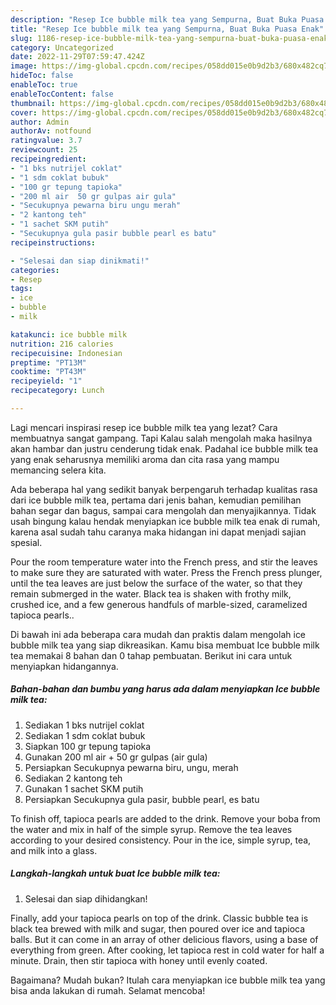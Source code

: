 ```yaml
---
description: "Resep Ice bubble milk tea yang Sempurna, Buat Buka Puasa Enak"
title: "Resep Ice bubble milk tea yang Sempurna, Buat Buka Puasa Enak"
slug: 1186-resep-ice-bubble-milk-tea-yang-sempurna-buat-buka-puasa-enak
category: Uncategorized
date: 2022-11-29T07:59:47.424Z
image: https://img-global.cpcdn.com/recipes/058dd015e0b9d2b3/680x482cq70/ice-bubble-milk-tea-foto-resep-utama.jpg
hideToc: false
enableToc: true
enableTocContent: false
thumbnail: https://img-global.cpcdn.com/recipes/058dd015e0b9d2b3/680x482cq70/ice-bubble-milk-tea-foto-resep-utama.jpg
cover: https://img-global.cpcdn.com/recipes/058dd015e0b9d2b3/680x482cq70/ice-bubble-milk-tea-foto-resep-utama.jpg
author: Admin
authorAv: notfound
ratingvalue: 3.7
reviewcount: 25
recipeingredient:
- "1 bks nutrijel coklat"
- "1 sdm coklat bubuk"
- "100 gr tepung tapioka"
- "200 ml air  50 gr gulpas air gula"
- "Secukupnya pewarna biru ungu merah"
- "2 kantong teh"
- "1 sachet SKM putih"
- "Secukupnya gula pasir bubble pearl es batu"
recipeinstructions:

- "Selesai dan siap dinikmati!"
categories:
- Resep
tags:
- ice
- bubble
- milk

katakunci: ice bubble milk 
nutrition: 216 calories
recipecuisine: Indonesian
preptime: "PT13M"
cooktime: "PT43M"
recipeyield: "1"
recipecategory: Lunch

---
```



Lagi mencari inspirasi resep ice bubble milk tea yang lezat? Cara membuatnya sangat gampang. Tapi Kalau salah mengolah maka hasilnya akan hambar dan justru cenderung tidak enak. Padahal ice bubble milk tea yang enak seharusnya memiliki aroma dan cita rasa yang mampu memancing selera kita.


Ada beberapa hal yang sedikit banyak berpengaruh terhadap kualitas rasa dari ice bubble milk tea, pertama dari jenis bahan, kemudian pemilihan bahan segar dan bagus, sampai cara mengolah dan menyajikannya. Tidak usah bingung kalau hendak menyiapkan ice bubble milk tea enak di rumah, karena asal sudah tahu caranya maka hidangan ini dapat menjadi sajian spesial.

Pour the room temperature water into the French press, and stir the leaves to make sure they are saturated with water. Press the French press plunger, until the tea leaves are just below the surface of the water, so that they remain submerged in the water. Black tea is shaken with frothy milk, crushed ice, and a few generous handfuls of marble-sized, caramelized tapioca pearls..


Di bawah ini ada beberapa cara mudah dan praktis dalam mengolah ice bubble milk tea yang siap dikreasikan. Kamu bisa membuat Ice bubble milk tea memakai 8 bahan dan 0 tahap pembuatan. Berikut ini cara untuk menyiapkan hidangannya.

<!--inarticleads1-->

##### Bahan-bahan dan bumbu yang harus ada dalam menyiapkan Ice bubble milk tea:

1. Sediakan 1 bks nutrijel coklat
1. Sediakan 1 sdm coklat bubuk
1. Siapkan 100 gr tepung tapioka
1. Gunakan 200 ml air + 50 gr gulpas (air gula)
1. Persiapkan Secukupnya pewarna biru, ungu, merah
1. Sediakan 2 kantong teh
1. Gunakan 1 sachet SKM putih
1. Persiapkan Secukupnya gula pasir, bubble pearl, es batu


To finish off, tapioca pearls are added to the drink. Remove your boba from the water and mix in half of the simple syrup. Remove the tea leaves according to your desired consistency. Pour in the ice, simple syrup, tea, and milk into a glass. 

<!--inarticleads2-->

##### Langkah-langkah untuk buat Ice bubble milk tea:


1. Selesai dan siap dihidangkan!

Finally, add your tapioca pearls on top of the drink. Classic bubble tea is black tea brewed with milk and sugar, then poured over ice and tapioca balls. But it can come in an array of other delicious flavors, using a base of everything from green. After cooking, let tapioca rest in cold water for half a minute. Drain, then stir tapioca with honey until evenly coated. 

Bagaimana? Mudah bukan? Itulah cara menyiapkan ice bubble milk tea yang bisa anda lakukan di rumah. Selamat mencoba!
